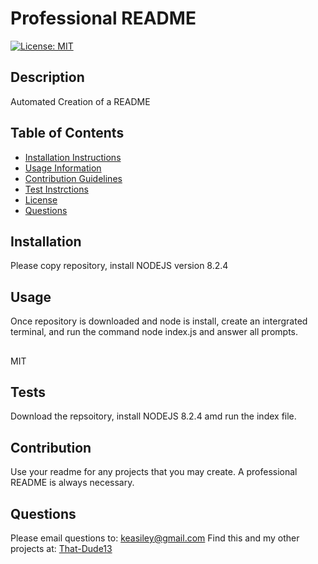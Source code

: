 
  # Professional README
  [![License: MIT](https://img.shields.io/badge/License-MIT-yellow.svg)](https://opensource.org/licenses/MIT)

  ## Description 
  Automated Creation of a README
  ## Table of Contents 
  - [Installation Instructions](#installation)
  - [Usage Information](#usage)
  - [Contribution Guidelines](#contributing)
  - [Test Instrctions](#tests)
  - [License](#license)
  - [Questions](#questions)
  
  ## Installation 
  Please copy repository, install NODEJS version 8.2.4
  ## Usage 
  Once repository is downloaded and node is install, create an intergrated terminal, and run the command node index.js and answer all prompts.
  ##
  MIT
  ## Tests 
  Download the repsoitory, install NODEJS 8.2.4 amd run the index file.
  ## Contribution 
  Use your readme for any projects that you may create. A professional README is always necessary. 
  ## Questions 
  Please email questions to: keasiley@gmail.com
  Find this and my other projects at: [That-Dude13](https://www.github.com/That-Dude13)